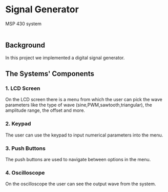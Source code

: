 # Signal Generator
MSP 430 system 
</br> </br>
## Background
In this project we implemented a digital signal generator.
</br>
## The Systems' Components
### 1. LCD Screen
On the LCD screen there is a menu from which the user can pick the wave parameters like the type of wave (sine,PWM,sawtooth,triangular), the amplitude range, the offset and more.
</br>
### 2. Keypad
The user can use the keypad to input numerical parameters into the menu.
</br>
### 3. Push Buttons
The push buttons are used to navigate between options in the menu. 
</br>
### 4. Oscilloscope
On the oscilloscope the user can see the output wave from the system.
 



